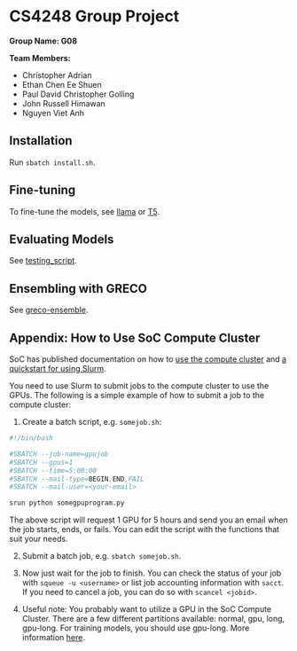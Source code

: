 # CS4248 Group Project

**Group Name: G08**

**Team Members:**

- Christopher Adrian
- Ethan Chen Ee Shuen
- Paul David Christopher Golling
- John Russell Himawan
- Nguyen Viet Anh

## Installation

Run `sbatch install.sh`.

## Fine-tuning

To fine-tune the models, see [llama](./baseline_llama/) or [T5](./baseline_t5/).

## Evaluating Models

See [testing_script](./testing_script/).

## Ensembling with GRECO

See [greco-ensemble](./greco-ensemble/).

## Appendix: How to Use SoC Compute Cluster

SoC has published documentation on how to [use the compute cluster](https://dochub.comp.nus.edu.sg/cf/services/compute-cluster) and [a quickstart for using Slurm](https://dochub.comp.nus.edu.sg/cf/guides/compute-cluster/slurm-quick).

You need to use Slurm to submit jobs to the compute cluster to use the GPUs. The following is a simple example of how to submit a job to the compute cluster:

1. Create a batch script, e.g. `somejob.sh`:

```bash
#!/bin/bash

#SBATCH --job-name=gpujob
#SBATCH --gpus=1
#SBATCH --time=5:00:00
#SBATCH --mail-type=BEGIN,END,FAIL
#SBATCH --mail-user=<your-email>

srun python somegpuprogram.py
```

The above script will request 1 GPU for 5 hours and send you an email when the job starts, ends, or fails. You can edit the script with the functions that suit your needs.

2. Submit a batch job, e.g. `sbatch somejob.sh`.

3. Now just wait for the job to finish. You can check the status of your job with `squeue -u <username>` or list job accounting information with `sacct`. If you need to cancel a job, you can do so with `scancel <jobid>`.

4. Useful note: You probably want to utilize a GPU in the SoC Compute Cluster. There are a few different partitions available: normal, gpu, long, gpu-long. For training models, you should use gpu-long. More information [here](https://dochub.comp.nus.edu.sg/cf/guides/compute-cluster/gpu).
